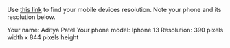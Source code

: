 Use [this link](https://www.webmobilefirst.com/en/devices/) to find your mobile devices resolution. Note your phone and its resolution below.

Your name: Aditya Patel
Your phone model: Iphone 13
Resolution: 390 pixels width x 844 pixels height